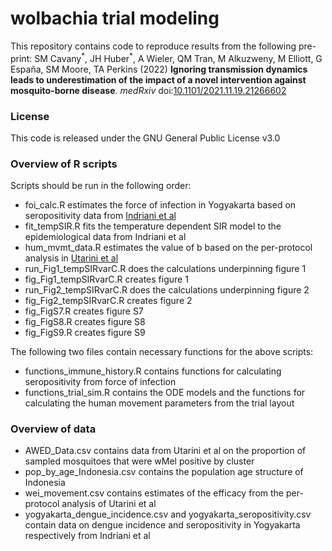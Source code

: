 # wolbachia trial modeling

This repository contains code to reproduce results from the following pre-print:
SM Cavany<sup>&#42;</sup>, JH Huber<sup>&#42;</sup>, A Wieler, QM Tran, M Alkuzweny, M Elliott, G Espa&#241;a, SM Moore, TA Perkins (2022) **Ignoring transmission dynamics leads to underestimation of the impact of a novel intervention against mosquito-borne disease**. *medRxiv* doi:[10.1101/2021.11.19.21266602 ](https://doi.org/10.1101/2021.11.19.21266602)

### License

This code is released under the GNU General Public License v3.0

### Overview of R scripts
Scripts should be run in the following order:
* foi_calc.R estimates the force of infection in Yogyakarta based on seropositivity data from [Indriani et al](doi.org/10.4269/ajtmh.18-0315)
* fit_tempSIR.R fits the temperature dependent SIR model to the epidemiological data from Indriani et al
* hum_mvmt_data.R estimates the value of b based on the per-protocol analysis in [Utarini et al](doi.org/10.1056/NEJMoa2030243)
* run_Fig1_tempSIRvarC.R does the calculations underpinning figure 1
* fig_Fig1_tempSIRvarC.R creates figure 1
* run_Fig2_tempSIRvarC.R does the calculations underpinning figure 2
* fig_Fig2_tempSIRvarC.R creates figure 2
* fig_FigS7.R creates figure S7
* fig_FigS8.R creates figure S8
* fig_FigS9.R creates figure S9

The following two files contain necessary functions for the above scripts:
* functions_immune_history.R contains functions for calculating seropositivity from force of infection
* functions_trial_sim.R contains the ODE models and the functions for calculating the human movement parameters from the trial layout

### Overview of data
* AWED_Data.csv contains data from Utarini et al on the proportion of sampled mosquitoes that were wMel positive by cluster
* pop_by_age_Indonesia.csv contains the population age structure of Indonesia
* wei_movement.csv contains estimates of the efficacy from the per-protocol analysis of Utarini et al
* yogyakarta_dengue_incidence.csv and yogyakarta_seropositivity.csv contain data on dengue incidence and seropositivity in Yogyakarta respectively from Indriani et al